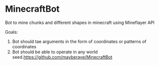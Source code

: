 # MinecraftBot
Bot to mine chunks and different shapes in minecraft using Mineflayer API

Goals:
1. Bot should tae arguments in the form of coordinates or patterns of coordinates
2. Bot should be able to operate in any world seed.https://github.com/mayberaye/MinecraftBot